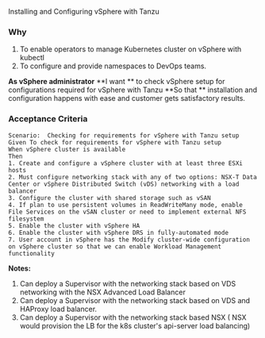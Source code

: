 Installing and Configuring vSphere with Tanzu

### Why
1. To enable operators to manage Kubernetes cluster on vSphere with kubectl
2. To configure and provide namespaces to DevOps teams. 

**As vSphere administrator**
**I want ** to check vSphere setup for configurations required for vSphere with Tanzu
**So that ** installation and configuration happens with ease and customer gets satisfactory results.

### Acceptance Criteria

```gherkin
Scenario:  Checking for requirements for vSphere with Tanzu setup
Given To check for requirements for vSphere with Tanzu setup
When vSphere cluster is available 
Then
1. Create and configure a vSphere cluster with at least three ESXi hosts
2. Must configure networking stack with any of two options: NSX-T Data Center or vSphere Distributed Switch (vDS) networking with a load balancer
3. Configure the cluster with shared storage such as vSAN
4. If plan to use persistent volumes in ReadWriteMany mode, enable File Services on the vSAN cluster or need to implement external NFS filesystem
5. Enable the cluster with vSphere HA
6. Enable the cluster with vSphere DRS in fully-automated mode
7. User account in vSphere has the Modify cluster-wide configuration on vSphere cluster so that we can enable Workload Management functionality
```

**Notes:**
1. Can deploy a Supervisor with the  networking stack based on VDS networking with the NSX Advanced Load Balancer
2. Can deploy a Supervisor with the networking stack based on VDS and HAProxy load balancer.
3. Can deploy a Supervisor with the networking stack based NSX ( NSX would provision the LB for the k8s cluster's api-server load balancing)
